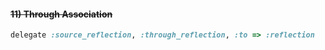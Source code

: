 #### ~~11) Through Association~~

```ruby
delegate :source_reflection, :through_reflection, :to => :reflection
```
